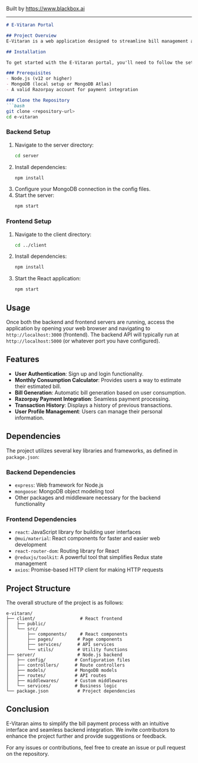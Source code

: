 
Built by https://www.blackbox.ai

---

```markdown
# E-Vitaran Portal

## Project Overview
E-Vitaran is a web application designed to streamline bill management and payment processing for users. It integrates a user-friendly front end built with React.js and a robust back end with Node.js, offering features like user authentication, bill calculation, payment integration with Razorpay, and transaction history tracking.

## Installation

To get started with the E-Vitaran portal, you'll need to follow the setup instructions for both the backend and frontend components of the project.

### Prerequisites
- Node.js (v12 or higher)
- MongoDB (local setup or MongoDB Atlas)
- A valid Razorpay account for payment integration

### Clone the Repository
```bash
git clone <repository-url>
cd e-vitaran
```

### Backend Setup
1. Navigate to the server directory:
   ```bash
   cd server
   ```
2. Install dependencies:
   ```bash
   npm install
   ```
3. Configure your MongoDB connection in the config files.
4. Start the server:
   ```bash
   npm start
   ```

### Frontend Setup
1. Navigate to the client directory:
   ```bash
   cd ../client
   ```
2. Install dependencies:
   ```bash
   npm install
   ```
3. Start the React application:
   ```bash
   npm start
   ```

## Usage
Once both the backend and frontend servers are running, access the application by opening your web browser and navigating to `http://localhost:3000` (frontend). The backend API will typically run at `http://localhost:5000` (or whatever port you have configured).

## Features
- **User Authentication**: Sign up and login functionality.
- **Monthly Consumption Calculator**: Provides users a way to estimate their estimated bill.
- **Bill Generation**: Automatic bill generation based on user consumption.
- **Razorpay Payment Integration**: Seamless payment processing.
- **Transaction History**: Displays a history of previous transactions.
- **User Profile Management**: Users can manage their personal information.

## Dependencies
The project utilizes several key libraries and frameworks, as defined in `package.json`:

### Backend Dependencies
- `express`: Web framework for Node.js
- `mongoose`: MongoDB object modeling tool
- Other packages and middleware necessary for the backend functionality

### Frontend Dependencies
- `react`: JavaScript library for building user interfaces
- `@mui/material`: React components for faster and easier web development
- `react-router-dom`: Routing library for React
- `@reduxjs/toolkit`: A powerful tool that simplifies Redux state management
- `axios`: Promise-based HTTP client for making HTTP requests

## Project Structure
The overall structure of the project is as follows:

```
e-vitaran/
├── client/                 # React frontend
│   ├── public/
│   └── src/
│       ├── components/     # React components
│       ├── pages/         # Page components
│       ├── services/      # API services
│       └── utils/         # Utility functions
├── server/                # Node.js backend
│   ├── config/           # Configuration files
│   ├── controllers/      # Route controllers
│   ├── models/           # MongoDB models
│   ├── routes/           # API routes
│   ├── middlewares/      # Custom middlewares
│   └── services/         # Business logic
└── package.json           # Project dependencies
```

## Conclusion
E-Vitaran aims to simplify the bill payment process with an intuitive interface and seamless backend integration. We invite contributors to enhance the project further and provide suggestions or feedback.

For any issues or contributions, feel free to create an issue or pull request on the repository.
```